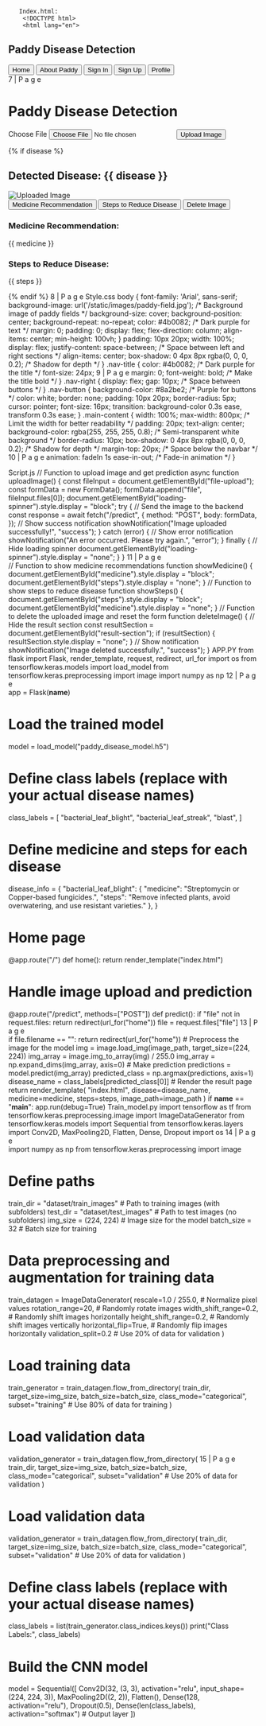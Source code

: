  
       Index.html: 
        <!DOCTYPE html> 
        <html lang="en"> 
 <head> 
             <meta charset="UTF-8"> 
             <meta name="viewport" content="width=device-width, initial-scale=1.0"> 
        <title>Paddy Disease Detection</title> 
             <link rel="stylesheet" href="{{ url_for('static', filename='css/style.css') }}"> 
       </head> 
       <body> 
     <!-- Navigation Bar --> 
     <nav class="navbar"> 
          <div class="nav-left"> 
              <h1 class="nav-title">Paddy Disease Detection</h1> 
          </div> 
         <div class="nav-right"> 
             <button class="nav-button">Home</button> 
             <button class="nav-button">About Paddy</button> 
             <button class="nav-button">Sign In</button> 
             <button class="nav-button">Sign Up</button> 
             <button class="nav-button profile-button">Profile</button> 
         </div> 
     </nav> 
     <!-- Main Content --> 
     <div class="main-content"> 
7 | P a g e  
          <h1>Paddy Disease Detection</h1> 
          <form action="/predict" method="post" enctype="multipart/form-data"> 
             <label for="file-upload" class="upload-label">Choose File</label> 
             <input id="file-upload" type="file" name="file" accept="image/*" required> 
             <button type="submit">Upload Image</button> 
         </form> 
        {% if disease %} 
            <div id="result-section"> 
                <h2>Detected Disease: {{ disease }}</h2> 
                <img src="{{ image_path }}" alt="Uploaded Image" id="uploaded-image"> 
                <div class="buttons"> 
                    <button onclick="showMedicine()">Medicine Recommendation</button> 
                    <button onclick="showSteps()">Steps to Reduce Disease</button> 
                    <button onclick="deleteImage()">Delete Image</button> 
                </div> 
                <div id="medicine"> 
                    <h3>Medicine Recommendation:</h3> 
                    <p>{{ medicine }}</p> 
                </div> 
                <div id="steps"> 
                    <h3>Steps to Reduce Disease:</h3> 
                    <p>{{ steps }}</p> 
                </div> 
            </div> 
        {% endif %} 
</body> 
8 | P a g e  
      </html> 
Style.css 
body { 
    font-family: 'Arial', sans-serif; 
    background-image: url('/static/images/paddy-field.jpg'); /* Background image of paddy fields */ 
    background-size: cover; 
    background-position: center; 
    background-repeat: no-repeat; 
    color: #4b0082; /* Dark purple for text */ 
    margin: 0; 
    padding: 0; 
    display: flex; 
    flex-direction: column; 
    align-items: center; 
    min-height: 100vh; 
} 
    padding: 10px 20px; 
    width: 100%; 
    display: flex; 
    justify-content: space-between; /* Space between left and right sections */ 
    align-items: center; 
    box-shadow: 0 4px 8px rgba(0, 0, 0, 0.2); /* Shadow for depth */ 
} 
.nav-title { 
    color: #4b0082; /* Dark purple for the title */ 
    font-size: 24px; 
9 | P a g e  
    margin: 0; 
    font-weight: bold; /* Make the title bold */ 
} 
.nav-right { 
    display: flex; 
    gap: 10px; /* Space between buttons */ 
} 
.nav-button { 
    background-color: #8a2be2; /* Purple for buttons */ 
    color: white; 
    border: none; 
    padding: 10px 20px; 
    border-radius: 5px; 
    cursor: pointer; 
    font-size: 16px; 
    transition: background-color 0.3s ease, transform 0.3s ease; 
} 
.main-content { 
    width: 100%; 
    max-width: 800px; /* Limit the width for better readability */ 
    padding: 20px; 
    text-align: center; 
    background-color: rgba(255, 255, 255, 0.8); /* Semi-transparent white background */ 
    border-radius: 10px; 
    box-shadow: 0 4px 8px rgba(0, 0, 0, 0.2); /* Shadow for depth */ 
    margin-top: 20px; /* Space below the navbar */ 
10 | P a g e  
    animation: fadeIn 1s ease-in-out; /* Fade-in animation */ 
} 
                        
Script.js 
// Function to upload image and get prediction 
async function uploadImage() { 
    const fileInput = document.getElementById("file-upload"); 
    const formData = new FormData(); 
    formData.append("file", fileInput.files[0]); 
    document.getElementById("loading-spinner").style.display = "block"; 
    try { 
        // Send the image to the backend 
        const response = await fetch("/predict", { 
            method: "POST", 
            body: formData, 
        }); 
        // Show success notification 
        showNotification("Image uploaded successfully!", "success"); 
    } catch (error) { 
        // Show error notification 
        showNotification("An error occurred. Please try again.", "error"); 
    } finally { 
        // Hide loading spinner 
        document.getElementById("loading-spinner").style.display = "none"; 
    } 
} 
11 | P a g e  
// Function to show medicine recommendations 
function showMedicine() { 
    document.getElementById("medicine").style.display = "block"; 
    document.getElementById("steps").style.display = "none"; 
} 
// Function to show steps to reduce disease 
function showSteps() { 
    document.getElementById("steps").style.display = "block"; 
    document.getElementById("medicine").style.display = "none"; 
} 
// Function to delete the uploaded image and reset the form 
function deleteImage() { 
    // Hide the result section 
    const resultSection = document.getElementById("result-section"); 
    if (resultSection) { 
        resultSection.style.display = "none"; 
    } 
    // Show notification 
    showNotification("Image deleted successfully.", "success"); 
} 
APP.PY 
 from flask import Flask, render_template, request, redirect, url_for 
import os 
from tensorflow.keras.models import load_model 
from tensorflow.keras.preprocessing import image 
import numpy as np 
12 | P a g e  
app = Flask(__name__) 
# Load the trained model 
model = load_model("paddy_disease_model.h5") 
# Define class labels (replace with your actual disease names) 
class_labels = [ 
    "bacterial_leaf_blight", 
    "bacterial_leaf_streak", 
    "blast", 
] 
# Define medicine and steps for each disease 
disease_info = { 
    "bacterial_leaf_blight": { 
        "medicine": "Streptomycin or Copper-based fungicides.", 
        "steps": "Remove infected plants, avoid overwatering, and use resistant varieties." 
    }, 
} 
# Home page 
@app.route("/") 
def home(): 
    return render_template("index.html") 
# Handle image upload and prediction 
@app.route("/predict", methods=["POST"]) 
def predict(): 
    if "file" not in request.files: 
        return redirect(url_for("home")) 
    file = request.files["file"] 
13 | P a g e  
    if file.filename == "": 
        return redirect(url_for("home")) 
    # Preprocess the image for the model 
    img = image.load_img(image_path, target_size=(224, 224)) 
    img_array = image.img_to_array(img) / 255.0 
    img_array = np.expand_dims(img_array, axis=0) 
    # Make prediction 
    predictions = model.predict(img_array) 
    predicted_class = np.argmax(predictions, axis=1) 
    disease_name = class_labels[predicted_class[0]] 
    # Render the result page 
    return render_template( 
        "index.html", 
        disease=disease_name, 
        medicine=medicine, 
        steps=steps, 
        image_path=image_path 
    ) 
if __name__ == "__main__": 
    app.run(debug=True) 
Train_model.py 
import tensorflow as tf 
from tensorflow.keras.preprocessing.image import ImageDataGenerator 
from tensorflow.keras.models import Sequential 
from tensorflow.keras.layers import Conv2D, MaxPooling2D, Flatten, Dense, Dropout 
import os 
14 | P a g e  
import numpy as np 
from tensorflow.keras.preprocessing import image 
# Define paths 
train_dir = "dataset/train_images"  # Path to training images (with subfolders) 
test_dir = "dataset/test_images"    # Path to test images (no subfolders) 
img_size = (224, 224)               # Image size for the model 
batch_size = 32                     # Batch size for training 
# Data preprocessing and augmentation for training data 
train_datagen = ImageDataGenerator( 
    rescale=1.0 / 255.0,            # Normalize pixel values 
    rotation_range=20,               # Randomly rotate images 
    width_shift_range=0.2,           # Randomly shift images horizontally 
    height_shift_range=0.2,          # Randomly shift images vertically 
    horizontal_flip=True,            # Randomly flip images horizontally 
    validation_split=0.2             # Use 20% of data for validation 
) 
# Load training data 
train_generator = train_datagen.flow_from_directory( 
    train_dir, 
    target_size=img_size, 
    batch_size=batch_size, 
    class_mode="categorical", 
    subset="training"  # Use 80% of data for training 
) 
# Load validation data 
validation_generator = train_datagen.flow_from_directory( 
15 | P a g e  
    train_dir, 
    target_size=img_size, 
    batch_size=batch_size, 
    class_mode="categorical", 
    subset="validation"  # Use 20% of data for validation 
) 
# Load validation data 
validation_generator = train_datagen.flow_from_directory( 
    train_dir, 
    target_size=img_size, 
    batch_size=batch_size, 
    class_mode="categorical", 
    subset="validation"  # Use 20% of data for validation 
) 
# Define class labels (replace with your actual disease names) 
class_labels = list(train_generator.class_indices.keys()) 
print("Class Labels:", class_labels) 
# Build the CNN model 
model = Sequential([ 
    Conv2D(32, (3, 3), activation="relu", input_shape=(224, 224, 3)), 
    MaxPooling2D((2, 2)), 
    Flatten(), 
    Dense(128, activation="relu"), 
    Dropout(0.5), 
    Dense(len(class_labels), activation="softmax")  # Output layer 
]) 
